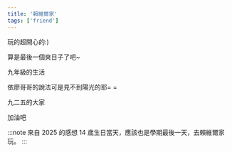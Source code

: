 ```yaml
---
title: '賴維爾家'
tags: ['friend']
---
```

玩的超開心的:)

算是最後一個爽日子了吧~

九年級的生活

依廖哥哥的說法可是見不到陽光的耶= =

九二五的大家

加油吧

:::note 來自 2025 的感想
14 歲生日當天，應該也是學期最後一天，去賴維爾家玩。
:::
